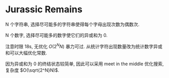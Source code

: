 # Jurassic Remains

N 个字符串, 选择尽可能多的字符串使得每个字母出现次数为偶数次.

N 个数字, 选择尽可能多的数字使它们的异或和为 0.

注意时限 18s, 无优化 $O(2^NN)$ 暴力可过. 从统计字符出现数量改为统计数字异或和可以大幅优化常数.

因为异或和为 0 的终结状态较简单, 因此可以采用 meet in the middle 优化搜索, 复杂度 $O(\sqrt{2^N}N)$.
